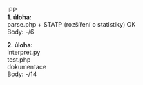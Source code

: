 IPP<br>
<b>1. úloha:</b><br>
parse.php + STATP (rozšíření o statistiky) OK<br>
Body: -/6<br>

<b>2. úloha:</b><br>
interpret.py<br>
test.php<br>
dokumentace<br>
Body: -/14
